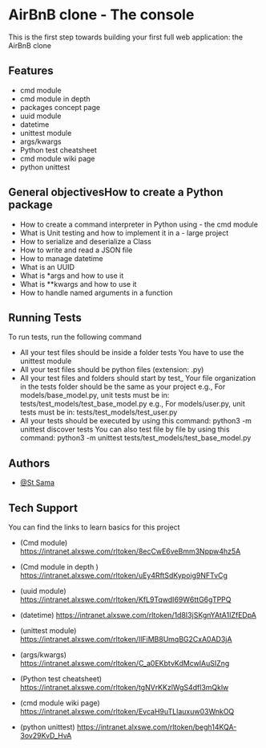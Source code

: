 # AirBnB clone - The console

This is the first step towards building your first full web application: the AirBnB clone




## Features

- cmd module
- cmd module in depth
- packages concept page
- uuid module
- datetime
- unittest module
- args/kwargs
- Python test cheatsheet
- cmd module wiki page
- python unittest

## General objectivesHow to create a Python package

- How to create a command interpreter in Python using - the cmd module
- What is Unit testing and how to implement it in a - large project
- How to serialize and deserialize a Class
- How to write and read a JSON file
- How to manage datetime
- What is an UUID
- What is *args and how to use it
- What is **kwargs and how to use it
- How to handle named arguments in a function
## Running Tests

To run tests, run the following command



- All your test files should be inside a folder tests
You have to use the unittest module
- All your test files should be python files (extension: .py)
- All your test files and folders should start by test_
Your file organization in the tests folder should be the same as your project
e.g., For models/base_model.py, unit tests must be in: tests/test_models/test_base_model.py
e.g., For models/user.py, unit tests must be in: tests/test_models/test_user.py
- All your tests should be executed by using this command: python3 -m unittest discover tests
You can also test file by file by using this command: python3 -m unittest tests/test_models/test_base_model.py
## Authors

- [@St Sama](https://github.com/Stsama)


## Tech Support

You can find the links to learn basics for this project

- (Cmd module) https://intranet.alxswe.com/rltoken/8ecCwE6veBmm3Nppw4hz5A

- (Cmd module in depth ) https://intranet.alxswe.com/rltoken/uEy4RftSdKypoig9NFTvCg

- (uuid module) https://intranet.alxswe.com/rltoken/KfL9TqwdI69W6ttG6gTPPQ

- (datetime) https://intranet.alxswe.com/rltoken/1d8I3jSKgnYAtA1IZfEDpA

- (unittest module) https://intranet.alxswe.com/rltoken/IlFiMB8UmqBG2CxA0AD3jA

- (args/kwargs) https://intranet.alxswe.com/rltoken/C_a0EKbtvKdMcwIAuSIZng

- (Python test cheatsheet) https://intranet.alxswe.com/rltoken/tgNVrKKzlWgS4dfl3mQklw

- (cmd module wiki page) https://intranet.alxswe.com/rltoken/EvcaH9uTLlauxuw03WnkOQ

- (python unittest) https://intranet.alxswe.com/rltoken/begh14KQA-3ov29KvD_HvA
